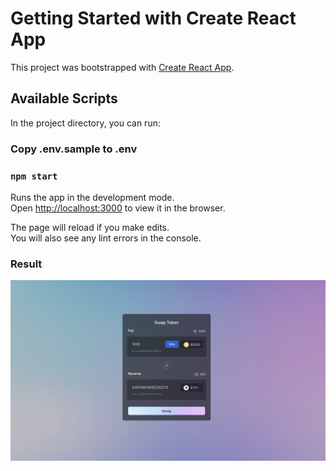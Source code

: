 # Getting Started with Create React App

This project was bootstrapped with [Create React App](https://github.com/facebook/create-react-app).

## Available Scripts

In the project directory, you can run:

### Copy .env.sample to .env

### `npm start`

Runs the app in the development mode.\
Open [http://localhost:3000](http://localhost:3000) to view it in the browser.

The page will reload if you make edits.\
You will also see any lint errors in the console.

### Result
![alt text](image.png)
